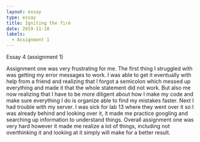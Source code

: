 ```yaml
---
layout: essay
type: essay
title: Igniting the fire
date: 2019-11-18
labels:
  - Assignment 1
---
```

Essay 4 (assignment 1)

Assignment one was very frustrating for me. The first thing I struggled with was getting my error messages to work. I was able to get it eventually with help from a friend and realizing that I forgot a semicolon which messed up everything and made it that the whole statement did not work. But also me now realizing that I have to be more diligent about how I make my code and make sure everything I do is organize able to find my mistakes faster.
Next I had trouble with my server. I was sick for lab 13 where they went over it so I was already behind and looking over it, it made me practice googling and searching up information to understand things. 
Overall assignment one was very hard however it made me realize a lot of things, including not overthinking it and looking at it simply will make for a better result. 
